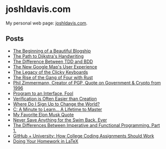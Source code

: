 joshldavis.com
==============

My personal web page: [joshldavis.com](http://joshldavis.com).

## Posts

- [The Beginning of a Beautiful Blogship][post1]
- [The Path to Dijkstra's Handwriting][post2]
- [The Difference Between TDD and BDD][post3]
- [The New Google Map's User Experience][post4]
- [The Legacy of the Clicky Keyboards][post5]
- [The Rise of the Gang of Four with Rust](http://joshldavis.com/2013/06/16/the-rise-of-the-gang-of-four-with-rust/)
- [Phil Zimmermann, Creator of PGP, Quote on Government & Crypto from 1996](http://joshldavis.com/2013/06/22/phil-zimmerman-creator-of-pgp-quote-on-government-and-crypto-from-1996/)
- [Program to an Interface, Fool](http://joshldavis.com/2013/07/01/program-to-an-interface-fool/)
- [Verification is Often Easier than Creation](http://joshldavis.com/2013/07/07/verification-is-often-easier-than-creation/)
- [Where Do I Sign Up to Change the World?](http://joshldavis.com/2013/07/17/where-do-i-sign-up-to-change-the-world/)
- [C: A Minute to Learn... A Lifetime to Master](http://joshldavis.com/2013/07/24/c-a-minute-to-learn-a-lifetime-to-master/)
- [My Favorite Elon Musk Quote](http://joshldavis.com/2013/08/11/my-favorite-elon-musk-quote/)
- [Never Save Anything for the Swim Back.
  Ever](http://joshldavis.com/2013/08/31/never-save-anything-for-the-swim-back/)
- [The Differences Between Imperative and Functional Programming. Part 1.](http://joshldavis.com/2013/09/30/difference-between-imperative-and-functional-part-1/)
- [GitHub + University: How College Coding Assignments Should Work](http://joshldavis.com/2014/01/19/github-university-how-college-assignments-should-work/)
- [Doing Your Homework in LaTeX](http://joshldavis.com/2014/02/12/doing-your-homework-in-latex/)

[post1]: http://joshldavis.com/2013/05/11/beginning-of-a-beautiful-blogship/
[post2]: http://joshldavis.com/2013/05/20/the-path-to-dijkstras-handwriting/
[post3]: http://joshldavis.com/2013/05/27/difference-between-tdd-and-bdd/
[post4]: http://joshldavis.com/2013/06/02/google-maps-new-user-experience/
[post5]: http://joshldavis.com/2013/06/09/the-legacy-of-the-clicky-keyboards/

